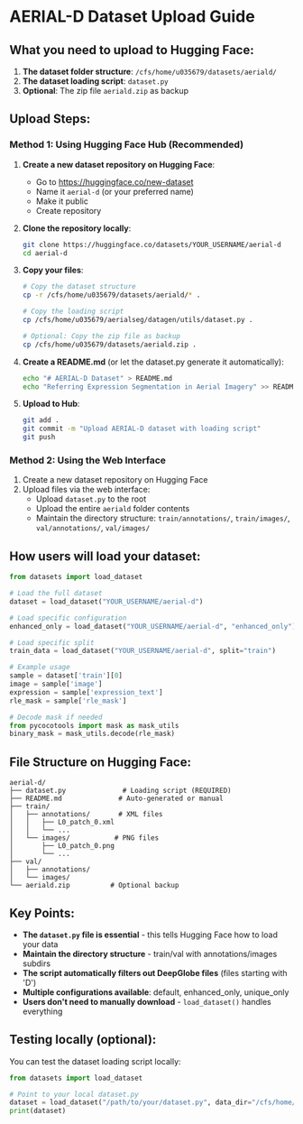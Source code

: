 # AERIAL-D Dataset Upload Guide

## What you need to upload to Hugging Face:

1. **The dataset folder structure**: `/cfs/home/u035679/datasets/aeriald/`
2. **The dataset loading script**: `dataset.py` 
3. **Optional**: The zip file `aeriald.zip` as backup

## Upload Steps:

### Method 1: Using Hugging Face Hub (Recommended)

1. **Create a new dataset repository on Hugging Face**:
   - Go to https://huggingface.co/new-dataset
   - Name it `aerial-d` (or your preferred name)
   - Make it public
   - Create repository

2. **Clone the repository locally**:
   ```bash
   git clone https://huggingface.co/datasets/YOUR_USERNAME/aerial-d
   cd aerial-d
   ```

3. **Copy your files**:
   ```bash
   # Copy the dataset structure
   cp -r /cfs/home/u035679/datasets/aeriald/* .
   
   # Copy the loading script
   cp /cfs/home/u035679/aerialseg/datagen/utils/dataset.py .
   
   # Optional: Copy the zip file as backup
   cp /cfs/home/u035679/datasets/aeriald.zip .
   ```

4. **Create a README.md** (or let the dataset.py generate it automatically):
   ```bash
   echo "# AERIAL-D Dataset" > README.md
   echo "Referring Expression Segmentation in Aerial Imagery" >> README.md
   ```

5. **Upload to Hub**:
   ```bash
   git add .
   git commit -m "Upload AERIAL-D dataset with loading script"
   git push
   ```

### Method 2: Using the Web Interface

1. Create a new dataset repository on Hugging Face
2. Upload files via the web interface:
   - Upload `dataset.py` to the root
   - Upload the entire `aeriald` folder contents
   - Maintain the directory structure: `train/annotations/`, `train/images/`, `val/annotations/`, `val/images/`

## How users will load your dataset:

```python
from datasets import load_dataset

# Load the full dataset
dataset = load_dataset("YOUR_USERNAME/aerial-d")

# Load specific configuration  
enhanced_only = load_dataset("YOUR_USERNAME/aerial-d", "enhanced_only")

# Load specific split
train_data = load_dataset("YOUR_USERNAME/aerial-d", split="train")

# Example usage
sample = dataset['train'][0]
image = sample['image']
expression = sample['expression_text']
rle_mask = sample['rle_mask']

# Decode mask if needed
from pycocotools import mask as mask_utils
binary_mask = mask_utils.decode(rle_mask)
```

## File Structure on Hugging Face:

```
aerial-d/
├── dataset.py              # Loading script (REQUIRED)
├── README.md              # Auto-generated or manual
├── train/
│   ├── annotations/       # XML files
│   │   ├── L0_patch_0.xml
│   │   └── ...
│   └── images/           # PNG files  
│       ├── L0_patch_0.png
│       └── ...
├── val/
│   ├── annotations/      
│   └── images/
└── aeriald.zip          # Optional backup
```

## Key Points:

- **The `dataset.py` file is essential** - this tells Hugging Face how to load your data
- **Maintain the directory structure** - train/val with annotations/images subdirs
- **The script automatically filters out DeepGlobe files** (files starting with 'D')
- **Multiple configurations available**: default, enhanced_only, unique_only
- **Users don't need to manually download** - `load_dataset()` handles everything

## Testing locally (optional):

You can test the dataset loading script locally:

```python
from datasets import load_dataset

# Point to your local dataset.py
dataset = load_dataset("/path/to/your/dataset.py", data_dir="/cfs/home/u035679/datasets/aeriald")
print(dataset)
```